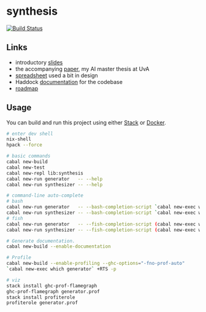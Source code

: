 # synthesis

[![Build Status](https://travis-ci.com/tycho01/synthesis.svg?branch=master)](https://travis-ci.com/tycho01/synthesis)

## Links

- introductory [slides](https://docs.google.com/presentation/d/1gS3sDgF7HPkiTnE9piQ6IDSFm6idGD7MaXalYzw9BC0/edit?usp=sharing)
- the accompanying [paper](https://github.com/tycho01/thesis), my AI master thesis at UvA
- [spreadsheet](https://docs.google.com/spreadsheets/d/1uDA9suwASDzllxJZDt--wZ0ci7q4eJIfPcAw9qr18-U/edit?usp=sharing) used a bit in design
- Haddock [documentation](https://tycho01.github.io/synthesis/) for the codebase
- [roadmap](https://github.com/tycho01/synthesis/projects/1)

## Usage

You can build and run this project using either [Stack](https://docs.haskellstack.org/) or [Docker](https://www.docker.com/).

``` sh
# enter dev shell
nix-shell
hpack --force

# basic commands
cabal new-build
cabal new-test
cabal new-repl lib:synthesis
cabal new-run generator   -- --help
cabal new-run synthesizer -- --help

# command-line auto-complete
# bash
cabal new-run generator   -- --bash-completion-script `cabal new-exec which generator` >> ~/.bash_completion
cabal new-run synthesizer -- --bash-completion-script `cabal new-exec which synthesizer` >> ~/.bash_completion
# fish
cabal new-run generator   -- --fish-completion-script (cabal new-exec which generator) > ~/.config/fish/completions/generator.fish
cabal new-run synthesizer -- --fish-completion-script (cabal new-exec which synthesizer) > ~/.config/fish/completions/synthesizer.fish

# Generate documentation.
cabal new-build --enable-documentation

# Profile
cabal new-build --enable-profiling --ghc-options="-fno-prof-auto"
`cabal new-exec which generator` +RTS -p

# viz
stack install ghc-prof-flamegraph
ghc-prof-flamegraph generator.prof
stack install profiterole
profiterole generator.prof
```
